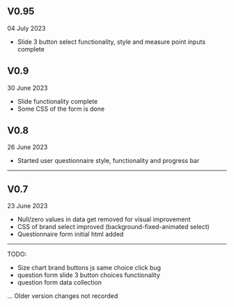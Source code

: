 ## V0.95 ##
04 July 2023
- Slide 3 button select functionality, style and measure point inputs complete

## V0.9 ##
30 June 2023
- Slide functionality complete
- Some CSS of the form is done

## V0.8 ##
26 June 2023

- Started user questionnaire style, functionality and progress bar

---
## V0.7 ##
23 June 2023

- Null/zero values in data get removed for visual improvement
- CSS of brand select improved (background-fixed-animated select)
- Questionnaire form initial html added

---

TODO:
- Size chart brand buttons js same choice click bug
- question form slide 3 button choices functionality
- question form data collection


...
Older version changes not recorded